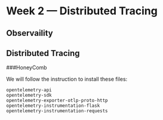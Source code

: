# Week 2 — Distributed Tracing

## Observaility
## Distributed Tracing
###HoneyComb
  
   We will follow the instruction to install these files:
   
   ```
   opentelemetry-api 
   opentelemetry-sdk 
   opentelemetry-exporter-otlp-proto-http 
   opentelemetry-instrumentation-flask 
   opentelemetry-instrumentation-requests
   
   ```
   
